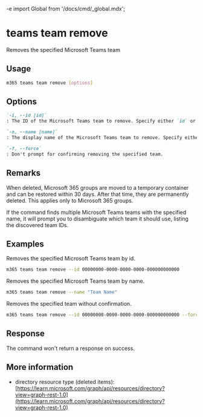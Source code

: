 -e <!-- DISCLAIMER: All secrets, passwords, and sensitive values in this document are examples only and not real credentials. -->
import Global from '/docs/cmd/_global.mdx';

# teams team remove

Removes the specified Microsoft Teams team

## Usage

```sh
m365 teams team remove [options]
```

## Options

```md definition-list
`-i, --id [id]`
: The ID of the Microsoft Teams team to remove. Specify either `id` or `name` but not both.

`-n, --name [name]`
: The display name of the Microsoft Teams team to remove. Specify either `id` or `name` but not both.

`-f, --force`
: Don't prompt for confirming removing the specified team.
```

<Global />

## Remarks

When deleted, Microsoft 365 groups are moved to a temporary container and can be restored within 30 days. After that time, they are permanently deleted. This applies only to Microsoft 365 groups.

If the command finds multiple Microsoft Teams teams with the specified name, it will prompt you to disambiguate which team it should use, listing the discovered team IDs.

## Examples

Removes the specified Microsoft Teams team by id.

```sh
m365 teams team remove --id 00000000-0000-0000-0000-000000000000
```

Removes the specified Microsoft Teams team by name.

```sh
m365 teams team remove --name "Team Name"
```

Removes the specified team without confirmation.

```sh
m365 teams team remove --id 00000000-0000-0000-0000-000000000000 --force
```

## Response

The command won't return a response on success.

## More information

- directory resource type (deleted items): [https://learn.microsoft.com/graph/api/resources/directory?view=graph-rest-1.0](https://learn.microsoft.com/graph/api/resources/directory?view=graph-rest-1.0)
